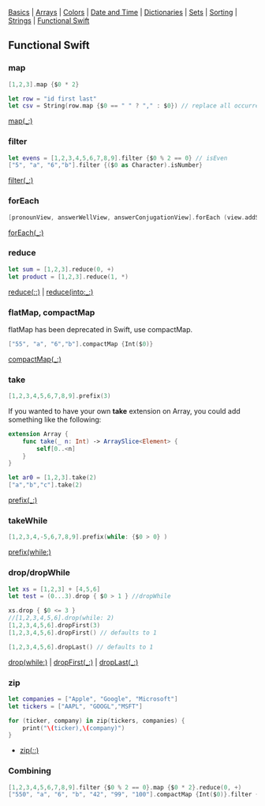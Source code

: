 [Basics](README.md) | [Arrays](array.md) | [Colors](color.md) | [Date and Time](Dates/README.md) | [Dictionaries](dictionary.md) | [Sets](sets.md) | [Sorting](sorting.md) | [Strings](strings.md) | [Functional Swift](functional.md)

## Functional Swift

### map

```swift
[1,2,3].map {$0 * 2}

let row = "id first last"
let csv = String(row.map {$0 == " " ? "," : $0}) // replace all occurrences
```
[map(_:)](https://developer.apple.com/documentation/swift/sequence/3018373-map)


### filter

```swift
let evens = [1,2,3,4,5,6,7,8,9].filter {$0 % 2 == 0} // isEven
["5", "a", "6","b"].filter {($0 as Character).isNumber}
```

[filter(_:)](https://developer.apple.com/documentation/swift/sequence/3018365-filter)


### forEach

```swift
[pronounView, answerWellView, answerConjugationView].forEach (view.addSubview)
```

[forEach(_:)](https://developer.apple.com/documentation/swift/array/1689783-foreach)


### reduce

```swift
let sum = [1,2,3].reduce(0, +)
let product = [1,2,3].reduce(1, *)
```

[reduce(_:_:)](https://developer.apple.com/documentation/swift/sequence/2907677-reduce) | [reduce(into:_:)](https://developer.apple.com/documentation/swift/array/3126956-reduce)


### flatMap, compactMap

flatMap has been deprecated in Swift, use compactMap.

```swift
["55", "a", "6","b"].compactMap {Int($0)}
```

[compactMap(_:)](https://developer.apple.com/documentation/swift/sequence/2950916-compactmap)


### take


```swift
[1,2,3,4,5,6,7,8,9].prefix(3)
```

If you wanted to have your own **take** extension on Array, you could add something like the following:

```swift
extension Array {
    func take(_ n: Int) -> ArraySlice<Element> {
        self[0..<n]
    }
}

let ar0 = [1,2,3].take(2)
["a","b","c"].take(2)

```

[prefix(_:)](https://developer.apple.com/documentation/swift/sequence/3128808-prefix)


### takeWhile

```swift
[1,2,3,4,-5,6,7,8,9].prefix(while: {$0 > 0} )
```

[prefix(while:)](https://developer.apple.com/documentation/swift/sequence/3128810-prefix)

### drop/dropWhile

```swift
let xs = [1,2,3] + [4,5,6]
let test = (0...3).drop { $0 > 1 } //dropWhile

xs.drop { $0 <= 3 }
//[1,2,3,4,5,6].drop(while: 2)
[1,2,3,4,5,6].dropFirst(3)
[1,2,3,4,5,6].dropFirst() // defaults to 1

[1,2,3,4,5,6].dropLast() // defaults to 1

```

 [drop(while:)](https://developer.apple.com/documentation/swift/sequence/3128801-drop) | [dropFirst(_:)](https://developer.apple.com/documentation/swift/sequence/3128803-dropfirst) | [dropLast(_:)](https://developer.apple.com/documentation/swift/sequence/3128805-droplast)

### zip

```swift
let companies = ["Apple", "Google", "Microsoft"]
let tickers = ["AAPL", "GOOGL","MSFT"]

for (ticker, company) in zip(tickers, companies) {
    print("\(ticker),\(company)")
}
```

- [zip(_:_:)](https://developer.apple.com/documentation/swift/1541125-zip)


### Combining

```swift
[1,2,3,4,5,6,7,8,9].filter {$0 % 2 == 0}.map {$0 * 2}.reduce(0, +)
["550", "a", "6", "b", "42", "99", "100"].compactMap {Int($0)}.filter {$0 < 100}
```
